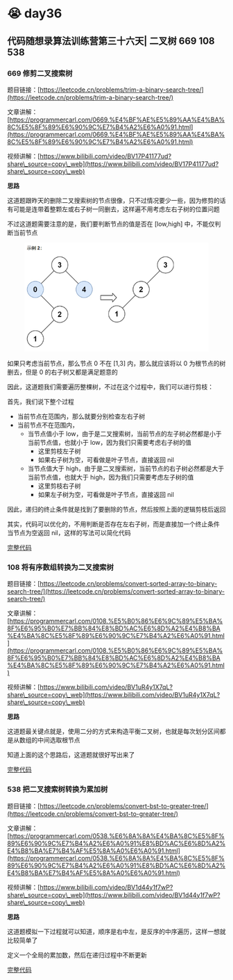 # 😭 day36

## 代码随想录算法训练营第三十六天| 二叉树 669 108 538

### 669 修剪二叉搜索树

题目链接：[https://leetcode.cn/problems/trim-a-binary-search-tree/](https://leetcode.cn/problems/trim-a-binary-search-tree/)

文章讲解：[https://programmercarl.com/0669.%E4%BF%AE%E5%89%AA%E4%BA%8C%E5%8F%89%E6%90%9C%E7%B4%A2%E6%A0%91.html](https://programmercarl.com/0669.%E4%BF%AE%E5%89%AA%E4%BA%8C%E5%8F%89%E6%90%9C%E7%B4%A2%E6%A0%91.html)

视频讲解：[https://www.bilibili.com/video/BV17P41177ud?share\_source=copy\_web](https://www.bilibili.com/video/BV17P41177ud?share\_source=copy\_web)

**思路**

这道题跟昨天的删除二叉搜索树的节点很像，只不过情况要少一些，因为修剪的话有可能是连带着整颗左或右子树一同删去，这样遍不用考虑左右子树的位置问题

不过这道题需要注意的是，我们要判断节点的值是否在 \[low,high] 中，不能仅判断当前节点

<div align="left">

<figure><img src="../.gitbook/assets/day36-1.png" alt=""><figcaption></figcaption></figure>

</div>

如果只考虑当前节点，那么节点 0 不在 \[1,3] 内，那么就应该将以 0 为根节点的树删去，但是 0 的右子树又都是满足题意的

因此，这道题我们需要遍历整棵树，不过在这个过程中，我们可以进行剪枝：

首先，我们说下整个过程

* 当前节点在范围内，那么就要分别检查左右子树
* 当前节点不在范围内，
  * 当节点值小于 low，由于是二叉搜索树，当前节点的左子树必然都是小于当前节点值，也就小于 low，因为我们只需要考虑右子树的值
    * 这里剪枝左子树
    * 如果右子树为空，可看做是叶子节点，直接返回 nil
  * 当节点值大于 high，由于是二叉搜索树，当前节点的右子树必然都是大于当前节点值，也就大于 high，因为我们只需要考虑左子树的值
    * 这里剪枝右子树
    * 如果左子树为空，可看做是叶子节点，直接返回 nil

因此，递归的终止条件就是找到了要删除的节点，然后按照上面的逻辑剪枝后返回

其实，代码可以优化的，不用判断是否存在左右子树，而是直接加一个终止条件 当节点为空返回 nil，这样的写法可以简化代码

[完整代码](https://github.com/hd2yao/leetcode/tree/master/training/day36/0669\_trim\_a\_binary\_search\_tree.go)

### 108 将有序数组转换为二叉搜索树

题目链接：[https://leetcode.cn/problems/convert-sorted-array-to-binary-search-tree/](https://leetcode.cn/problems/convert-sorted-array-to-binary-search-tree/)

文章讲解：[https://programmercarl.com/0108.%E5%B0%86%E6%9C%89%E5%BA%8F%E6%95%B0%E7%BB%84%E8%BD%AC%E6%8D%A2%E4%B8%BA%E4%BA%8C%E5%8F%89%E6%90%9C%E7%B4%A2%E6%A0%91.html](https://programmercarl.com/0108.%E5%B0%86%E6%9C%89%E5%BA%8F%E6%95%B0%E7%BB%84%E8%BD%AC%E6%8D%A2%E4%B8%BA%E4%BA%8C%E5%8F%89%E6%90%9C%E7%B4%A2%E6%A0%91.html)

视频讲解：[https://www.bilibili.com/video/BV1uR4y1X7qL?share\_source=copy\_web](https://www.bilibili.com/video/BV1uR4y1X7qL?share\_source=copy\_web)

**思路**

这道题最关键点就是，使用二分的方式来构造平衡二叉树，也就是每次划分区间都是从数组的中间选取根节点

知道上面的这个思路后，这道题就很好写出来了

[完整代码](https://github.com/hd2yao/leetcode/tree/master/training/day36/0108\_convert\_sorted\_array\_to\_binary\_search\_tree.go)

### 538 把二叉搜索树转换为累加树

题目链接：[https://leetcode.cn/problems/convert-bst-to-greater-tree/](https://leetcode.cn/problems/convert-bst-to-greater-tree/)

文章讲解：[https://programmercarl.com/0538.%E6%8A%8A%E4%BA%8C%E5%8F%89%E6%90%9C%E7%B4%A2%E6%A0%91%E8%BD%AC%E6%8D%A2%E4%B8%BA%E7%B4%AF%E5%8A%A0%E6%A0%91.html](https://programmercarl.com/0538.%E6%8A%8A%E4%BA%8C%E5%8F%89%E6%90%9C%E7%B4%A2%E6%A0%91%E8%BD%AC%E6%8D%A2%E4%B8%BA%E7%B4%AF%E5%8A%A0%E6%A0%91.html)

视频讲解：[https://www.bilibili.com/video/BV1d44y1f7wP?share\_source=copy\_web](https://www.bilibili.com/video/BV1d44y1f7wP?share\_source=copy\_web)

**思路**

这道题模拟一下过程就可以知道，顺序是右中左，是反序的中序遍历，这样一想就比较简单了

定义一个全局的累加数，然后在递归过程中不断更新

[完整代码](https://github.com/hd2yao/leetcode/tree/master/training/day36/0538\_convert\_bst\_to\_greater\_tree.go)
